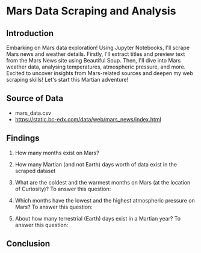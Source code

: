 # Mars Data Scraping and Analysis

## Introduction
Embarking on Mars data exploration! Using Jupyter Notebooks, I'll scrape Mars news and weather details. Firstly, I'll extract titles and preview text from the Mars News site using Beautiful Soup. Then, I'll dive into Mars weather data, analysing temperatures, atmospheric pressure, and more. Excited to uncover insights from Mars-related sources and deepen my web scraping skills! Let's start this Martian adventure!

## Source of Data
* mars_data.csv
* https://static.bc-edx.com/data/web/mars_news/index.html

## Findings

1. How many months exist on Mars?

   
2. How many Martian (and not Earth) days worth of data exist in the scraped dataset

   
3. What are the coldest and the warmest months on Mars (at the location of Curiosity)? To answer this question:

    
4. Which months have the lowest and the highest atmospheric pressure on Mars? To answer this question:


5. About how many terrestrial (Earth) days exist in a Martian year? To answer this question:


## Conclusion
